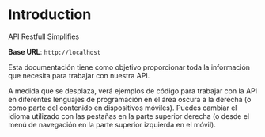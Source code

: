 # Introduction

API Restfull Simplifies

<aside>
    <strong>Base URL</strong>: <code>http://localhost</code>
</aside>

Esta documentación tiene como objetivo proporcionar toda la información que necesita para trabajar con nuestra API.

<aside>A medida que se desplaza, verá ejemplos de código para trabajar con la API en diferentes lenguajes de programación en el área oscura a la derecha (o como parte del contenido en dispositivos móviles).
Puedes cambiar el idioma utilizado con las pestañas en la parte superior derecha (o desde el menú de navegación en la parte superior izquierda en el móvil).</aside>

